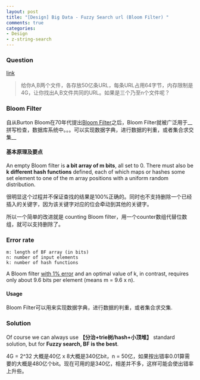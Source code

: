 ```yaml
---
layout: post
title: "[Design] Big Data - Fuzzy Search url (Bloom Filter) "
comments: true
categories:
- Design
- z-string-search
---
```


### Question 

[link](http://blog.csdn.net/v_july_v/article/details/7382693)

> 给你A,B两个文件，各存放50亿条URL，每条URL占用64字节，内存限制是4G，让你找出A,B文件共同的URL。如果是三个乃至n个文件呢？

### Bloom Filter

自从Burton Bloom在70年代提出[Bloom Filter](http://blog.csdn.net/v_july_v/article/details/6685894)之后，Bloom Filter就被广泛用于__拼写检查，数据库系统中。。。可以实现数据字典，进行数据的判重，或者集合求交集__

#### 基本原理及要点

An empty Bloom filter is __a bit array of m bits__, all set to 0. There must also be __k different hash functions__ defined, each of which maps or hashes some set element to one of the m array positions with a uniform random distribution. 

很明显这个过程并不保证查找的结果是100%正确的。同时也不支持删除一个已经插入的关键字，因为该关键字对应的位会牵动到其他的关键字。

所以一个简单的改进就是 counting Bloom filter，用一个counter数组代替位数组，就可以支持删除了。 

### Error rate

    m: length of BF array (in bits)
    n: number of input elements
    k: number of hash functions

A Bloom filter [with 1% error](http://en.wikipedia.org/wiki/Bloom_filter#Space_and_time_advantages) and an optimal value of k, in contrast, requires only about 9.6 bits per element (means m = 9.6 x n). 

#### Usage

Bloom Filter可以用来实现数据字典，进行数据的判重，或者集合求交集.

### Solution

Of course we can always use __【分治+trie树/hash+小顶堆】__ standard solution, but for __Fuzzy search, BF is the best__. 

4G = 2^32 大概是40亿 x 8大概是340亿bit，n = 50亿，如果按出错率0.01算需要的大概是480亿个bit。现在可用的是340亿，相差并不多，这样可能会使出错率上升些。
